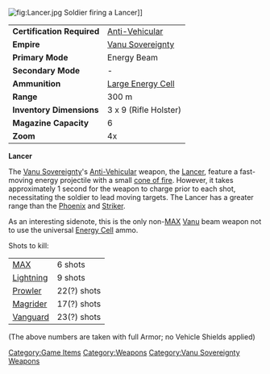 ![](Lancer.jpg "fig:Lancer.jpg") Soldier firing a Lancer\]\]

|                            |                                                   |
|----------------------------|---------------------------------------------------|
| **Certification Required** | [Anti-Vehicular](Anti-Vehicular "wikilink")       |
| **Empire**                 | [Vanu Sovereignty](Vanu_Sovereignty "wikilink")   |
| **Primary Mode**           | Energy Beam                                       |
| **Secondary Mode**         | \-                                                |
| **Ammunition**             | [Large Energy Cell](Large_Energy_Cell "wikilink") |
| **Range**                  | 300 m                                             |
| **Inventory Dimensions**   | 3 x 9 (Rifle Holster)                             |
| **Magazine Capacity**      | 6                                                 |
| **Zoom**                   | 4x                                                |

**Lancer**

The [Vanu Sovereignty](Vanu_Sovereignty "wikilink")'s
[Anti-Vehicular](Anti-Vehicular "wikilink") weapon, the
[Lancer](Lancer "wikilink"), feature a fast-moving energy projectile
with a small [cone of fire](cone_of_fire "wikilink"). However, it takes
approximately 1 second for the weapon to charge prior to each shot,
necessitating the soldier to lead moving targets. The Lancer has a
greater range than the [Phoenix](Phoenix "wikilink") and
[Striker](Striker "wikilink").

As an interesting sidenote, this is the only non-[MAX](MAX "wikilink")
[Vanu](VS "wikilink") beam weapon not to use the universal [Energy
Cell](Energy_Cell "wikilink") ammo.

Shots to kill:

|                                   |             |
|-----------------------------------|-------------|
| [MAX](MAX "wikilink")             | 6 shots     |
| [Lightning](Lightning "wikilink") | 9 shots     |
| [Prowler](Prowler "wikilink")     | 22(?) shots |
| [Magrider](Magrider "wikilink")   | 17(?) shots |
| [Vanguard](Vanguard "wikilink")   | 23(?) shots |

(The above numbers are taken with full Armor; no Vehicle Shields
applied)

[Category:Game Items](Category:Game_Items "wikilink")
[Category:Weapons](Category:Weapons "wikilink") [Category:Vanu
Sovereignty Weapons](Category:Vanu_Sovereignty_Weapons "wikilink")